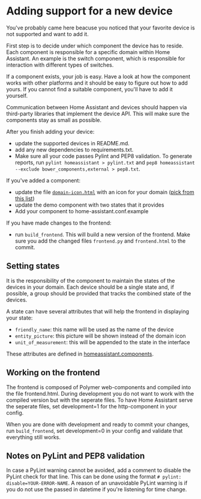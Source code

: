 # Adding support for a new device

You've probably came here beacuse you noticed that your favorite device is not supported and want to add it.

First step is to decide under which component the device has to reside. Each component is responsible for a specific domain within Home Assistant. An example is the switch component, which is responsible for interaction with different types of switches.

If a component exists, your job is easy. Have a look at how the component works with other platforms and it should be easy to figure out how to add yours. If you cannot find a suitable component, you'll have to add it yourself.

Communication between Home Assistant and devices should happen via third-party libraries that implement the device API. This will make sure the components stay as small as possible.

After you finish adding your device:

 - update the supported devices in README.md.
 - add any new dependencies to requirements.txt.
 - Make sure all your code passes Pylint and PEP8 validation. To generate reports, run `pylint homeassistant > pylint.txt` and `pep8 homeassistant --exclude bower_components,external > pep8.txt`.

If you've added a component:

 - update the file [`domain-icon.html`](https://github.com/balloob/home-assistant/blob/master/homeassistant/components/http/www_static/polymer/domain-icon.html) with an icon for your domain ([pick from this list](https://www.polymer-project.org/components/core-icons/demo.html))
 - update the demo component with two states that it provides
 - Add your component to home-assistant.conf.example

If you have made changes to the frontend:

 - run `build_frontend`. This will build a new version of the frontend. Make sure you add the changed files `frontend.py` and `frontend.html` to the commit.

## Setting states

It is the responsibility of the component to maintain the states of the devices in your domain. Each device should be a single state and, if possible, a group should be provided that tracks the combined state of the devices.

A state can have several attributes that will help the frontend in displaying your state:

 - `friendly_name`: this name will be used as the name of the device
 - `entity_picture`: this picture will be shown instead of the domain icon
 - `unit_of_measurement`: this will be appended to the state in the interface

These attributes are defined in [homeassistant.components](https://github.com/balloob/home-assistant/blob/master/homeassistant/components/__init__.py#L25).

## Working on the frontend

The frontend is composed of Polymer web-components and compiled into the file frontend.html. During development you do not want to work with the compiled version but with the seperate files. To have Home Assistant serve the seperate files, set development=1 for the http-component in your config.

When you are done with development and ready to commit your changes, run `build_frontend`, set development=0 in your config and validate that everything still works.

## Notes on PyLint and PEP8 validation

In case a PyLint warning cannot be avoided, add a comment to disable the PyLint check for that line. This can be done using the format `# pylint: disable=YOUR-ERROR-NAME`. A reason of an unavoidable PyLint warning is if you do not use the passed in datetime if you're listening for time change.
